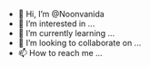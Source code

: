 - 👋 Hi, I’m @Noonvanida
- 👀 I’m interested in ...
- 🌱 I’m currently learning ...
- 💞️ I’m looking to collaborate on ...
- 📫 How to reach me ...

<!---
Noonvanida/Noonvanida is a ✨ special ✨ repository because its `README.md` (this file) appears on your GitHub profile.
You can click the Preview link to take a look at your changes.
--->
